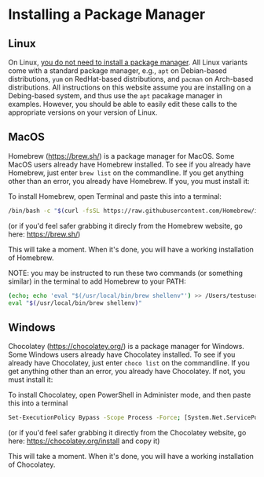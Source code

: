 # Installing a Package Manager

## Linux

On Linux, <u>you do not need to install a package manager</u>. All Linux variants come with a standard package manager, e.g.,
 `apt` on Debian-based distributions, `yum` on RedHat-based distributions, and `pacman` on Arch-based distributions. 
All instructions on this website assume you are installing on a Debing-based system, and thus use the `apt` pacakage 
manager in examples. However, you should be able to easily edit these calls to the appropriate versions on your version 
of Linux.

## MacOS

Homebrew (https://brew.sh/) is a package manager for MacOS. Some MacOS users already have Homebrew installed. 
To see if you already have Homebrew, just enter `brew list` on the commandline. If you get anything other than 
an error, you already have Homebrew. If you, you must install it:

To install Homebrew, open Terminal and paste this into a terminal:

```bash
/bin/bash -c "$(curl -fsSL https://raw.githubusercontent.com/Homebrew/install/HEAD/install.sh)"
```

(or if you'd feel safer grabbing it direcly from the Homebrew website, go here: https://brew.sh/)

This will take a moment. When it's done, you will have a working installation of Homebrew. 

NOTE: you may be instructed to run these two commands (or something similar) in the terminal to add Homebrew to your PATH:

```bash
(echo; echo 'eval "$(/usr/local/bin/brew shellenv"') >> /Users/testuser/.zprofile
eval "$(/usr/local/bin/brew shellenv)"
```

## Windows

Chocolatey (https://chocolatey.org/) is a package manager for Windows. Some Windows users already have Chocolatey 
installed. 
To see if you already have Chocolatey, just enter `choco list` on the commandline. If you get anything other than 
an error, you already have Chocolatey. If not, you must install it:

To install Chocolatey, open PowerShell in Administer mode, and then paste this into a terminal 

```bash
Set-ExecutionPolicy Bypass -Scope Process -Force; [System.Net.ServicePointManager]::SecurityProtocol = [System.Net.ServicePointManager]::SecurityProtocol -bor 3072; iex ((New-Object System.Net.WebClient).DownloadString('https://community.chocolatey.org/install.ps1'))"
```
(or if you'd feel safer grabbing it directly from the Chocolatey website, go here: https://chocolatey.org/install 
and copy it)

This will take a moment. When it's done, you will have a working installation of Chocolatey. 